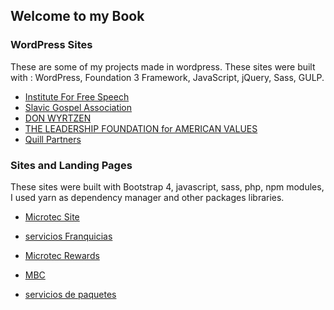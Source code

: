 ## Welcome to my Book


### WordPress Sites
These are some of my projects made in wordpress. These sites were built with :
WordPress, Foundation 3 Framework, JavaScript, jQuery, Sass, GULP.

- [Institute For Free Speech](https://www.ifs.org/blog/)
- [Slavic Gospel Association](https://www.sga.org/)
- [DON WYRTZEN](https://www.donwyrtzen.com/)
- [THE LEADERSHIP FOUNDATION for AMERICAN VALUES](https://leadershipamerica.org)
- [Quill Partners](https://quillpartnersllc.com)


### Sites and Landing Pages

These sites were built with Bootstrap 4, javascript, sass, php, npm modules, I used yarn as dependency manager and other packages libraries.

- [Microtec Site](https://www.microtecmx.com)
- [servicios Franquicias](https://www.microtecmx.com/franquicias/)
- [Microtec Rewards](https://www.microtecmx.com/rewards/)

- [MBC](https://ws.freeandgreen.mx/mbc/)
- [servicios de paquetes](https://www.microtecmx.com/paqueteshome/)
